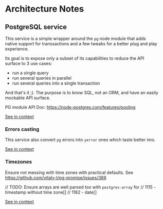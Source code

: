 [//]: # ( )
[//]: # (This file is automatically generated by the `jsarch`)
[//]: # (module. Do not change it elsewhere, changes would)
[//]: # (be overriden.)
[//]: # ( )
# Architecture Notes



## PostgreSQL service

This service is a simple wrapper around the `pg` node module
 that adds native support for transsactions and a few tweaks
 for a better plug and play experience.

Its goal is to expose only a subset of its capabilities to
 reduce the API surface to 3 use cases:
- run a single query
- run several queries in parallel
- run several queries into a single transaction

And that's it ;). The purpose is to know SQL, not an ORM, and
 have an easily mockable API surface.

PG module API Doc: https://node-postgres.com/features/pooling

[See in context](./src/pg.ts#L63-L79)



### Errors casting

This service also convert `pg` errors into `yerror` ones which taste
 better imo.

[See in context](./src/pg.ts#L247-L251)



### Timezones

Ensure not messing with time zones with practical defaults.
See https://github.com/vitaly-t/pg-promise/issues/389

// TODO: Ensure arrays are well parsed too with `postgres-array` for
// 1115 - timestamp without time zone[]
// 1182 - date[]

[See in context](./src/pg.ts#L13-L21)

